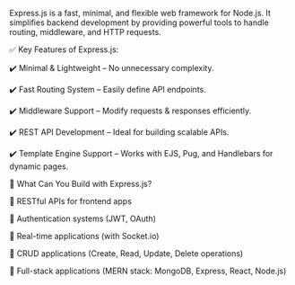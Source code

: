
Express.js is a fast, minimal, and flexible web framework for Node.js. It simplifies backend development by providing powerful tools to handle routing, middleware, and HTTP requests.

✅ Key Features of Express.js:

✔️ Minimal & Lightweight – No unnecessary complexity.

✔️ Fast Routing System – Easily define API endpoints.

✔️ Middleware Support – Modify requests & responses efficiently.

✔️ REST API Development – Ideal for building scalable APIs.

✔️ Template Engine Support – Works with EJS, Pug, and Handlebars for dynamic pages.


🚀 What Can You Build with Express.js?

🔹 RESTful APIs for frontend apps

🔹 Authentication systems (JWT, OAuth)

🔹 Real-time applications (with Socket.io)

🔹 CRUD applications (Create, Read, Update, Delete operations)

🔹 Full-stack applications (MERN stack: MongoDB, Express, React, Node.js)
